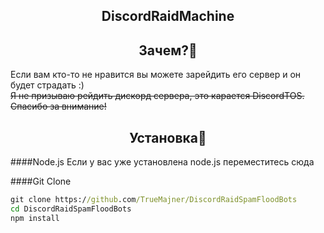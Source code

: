 <h2 align="center">DiscordRaidMachine</h2> 

<h2 align="center">Зачем?🤔</h2> 

Если вам кто-то не нравится вы можете зарейдить его сервер и он будет страдать :)  
~~Я не призываю рейдить дискорд сервера, это карается DiscordTOS. Спасибо за внимание!~~  

<h2 align="center">Установка🔧</h2> 

####Node.js Если у вас уже установлена node.js переместитесь сюда

####Git Clone
```cmd
git clone https://github.com/TrueMajner/DiscordRaidSpamFloodBots
cd DiscordRaidSpamFloodBots
npm install
```
